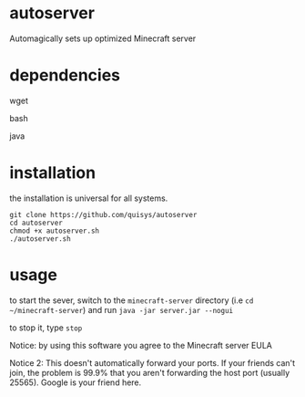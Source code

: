 # autoserver
Automagically sets up optimized Minecraft server 

# dependencies
wget

bash

java

# installation
the installation is universal for all systems.

```
git clone https://github.com/quisys/autoserver
cd autoserver
chmod +x autoserver.sh
./autoserver.sh
```

# usage

to start the sever, switch to the `minecraft-server` directory (i.e `cd ~/minecraft-server`) and run `java -jar server.jar --nogui`

to stop it, type `stop`

Notice: by using this software you agree to the Minecraft server EULA

Notice 2: This doesn't automatically forward your ports. If your friends can't join, the problem is 99.9% that you aren't forwarding the host port (usually 25565).  Google is your friend here.
